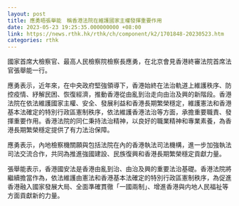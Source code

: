 ```yaml
---
layout: post
title: 應勇晤張舉能　稱香港法院在維護國家主權發揮重要作用
date: 2023-05-23 19:25:35.000000000 +08:00
link: https://news.rthk.hk/rthk/ch/component/k2/1701848-20230523.htm
categories: rthk
---
```


國家首席大檢察官、最高人民檢察院檢察長應勇，在北京會見香港終審法院首席法官張舉能一行。

應勇表示，近年來，在中央政府堅強領導下，香港始終在法治軌道上維護秩序、防控疫情、紓解民困、恢復經濟，推動香港從由亂到治走向由治及興的新階段。香港法院在依法維護國家主權、安全、發展利益和香港長期繁榮穩定，維護憲法和香港基本法確定的特別行政區憲制秩序，依法維護香港法治等方面，承擔重要職責、發揮重要作用。香港法院的同仁秉持法治精神，以良好的職業精神和專業素養，為香港長期繁榮穩定提供了有力法治保障。

應勇表示，內地檢察機關願與包括法院在內的香港執法司法機構，進一步加強執法司法交流合作，共同為推進強國建設、民族復興和香港長期繁榮穩定貢獻力量。

張舉能表示，香港國安法是香港由亂到治、由治及興的重要法治基礎。香港法院將繼續擔當作為，依法維護由憲法和香港基本法確定的特別行政區憲制秩序，為促進香港融入國家發展大局、全面準確貫徹「一國兩制」、增進香港與内地人民福祉等方面貢獻新的力量。

